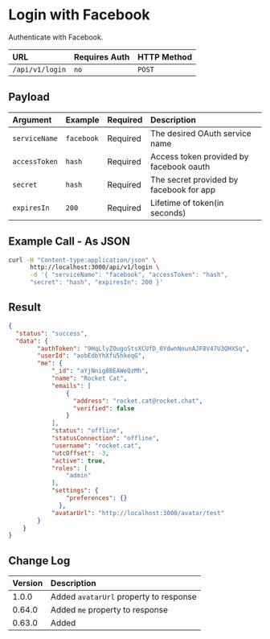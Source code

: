 # Login with Facebook

Authenticate with Facebook.

| URL             | Requires Auth | HTTP Method |
| :-------------- | :------------ | :---------- |
| `/api/v1/login` | `no`          | `POST`      |

## Payload

| Argument      | Example                         | Required | Description                               |
| :---------    | :------------------------------ | :------- | :---------------------------------------- |
| `serviceName` | `facebook`                      | Required | The desired OAuth service name            |
| `accessToken` | `hash`                          | Required | Access token provided by facebook oauth   |
| `secret`      | `hash`                          | Required | The secret provided by facebook for app   |
| `expiresIn`   | `200`                           | Required | Lifetime of token(in seconds)             |

## Example Call - As JSON

```bash
curl -H "Content-type:application/json" \
      http://localhost:3000/api/v1/login \
      -d '{ "serviceName": "facebook", "accessToken": "hash",
      "secret": "hash", "expiresIn": 200 }'
```

## Result

```json
{
  "status": "success",
  "data": {
        "authToken": "9HqLlyZOugoStsXCUfD_0YdwnNnunAJF8V47U3QHXSq",
        "userId": "aobEdbYhXfu5hkeqG",
        "me": {
            "_id": "aYjNnig8BEAWeQzMh",
            "name": "Rocket Cat",
            "emails": [
                {
                  "address": "rocket.cat@rocket.chat",
                  "verified": false
                }
            ],
            "status": "offline",
            "statusConnection": "offline",
            "username": "rocket.cat",
            "utcOffset": -3,
            "active": true,
            "roles": [
                "admin"
            ],
            "settings": {
                "preferences": {}
              },
            "avatarUrl": "http://localhost:3000/avatar/test"
        }
    }
}
```

## Change Log

| Version | Description |
| :--- | :--- |
| 1.0.0 | Added `avatarUrl` property to response |
| 0.64.0 | Added `me` property to response |
| 0.63.0 | Added |
